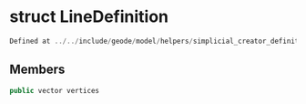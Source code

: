 # struct LineDefinition

```cpp
Defined at ../../include/geode/model/helpers/simplicial_creator_definitions.h#35
```

## Members

```cpp
public vector vertices

```



